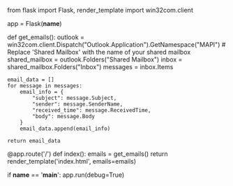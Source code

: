 from flask import Flask, render_template
import win32com.client

app = Flask(__name__)

def get_emails():
    outlook = win32com.client.Dispatch("Outlook.Application").GetNamespace("MAPI")
    # Replace 'Shared Mailbox' with the name of your shared mailbox
    shared_mailbox = outlook.Folders("Shared Mailbox")
    inbox = shared_mailbox.Folders("Inbox")
    messages = inbox.Items

    email_data = []
    for message in messages:
        email_info = {
            "subject": message.Subject,
            "sender": message.SenderName,
            "received_time": message.ReceivedTime,
            "body": message.Body
        }
        email_data.append(email_info)
    
    return email_data

@app.route('/')
def index():
    emails = get_emails()
    return render_template('index.html', emails=emails)

if __name__ == '__main__':
    app.run(debug=True)
